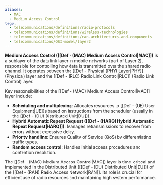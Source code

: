 ```yaml
---
aliases:
  - MAC
  - Medium Access Control
tags:
  - telecommunications/definitions/radio-protocols
  - telecommunications/definitions/wireless-technologies
  - telecommunications/definitions/ran-architectures-and-components
  - telecommunications/OSI-model/layer2
---
```


**Medium Access Control ([[Def - (MAC) Medium Access Control|MAC]])** is a sublayer of the data link layer in mobile networks (part of Layer 2), responsible for controlling how data is transmitted over the shared radio channel. It operates between the [[Def - Physical (PHY) Layer|PHY]] (Physical) layer and the [[Def - (RLC) Radio Link Control|RLC]] (Radio Link Control) layer.

Key responsibilities of the [[Def - (MAC) Medium Access Control|MAC]] layer include:
- **Scheduling and multiplexing**: Allocates resources to [[Def - (UE) User Equipment|UE]]s based on instructions from the scheduler (usually in the [[Def - (DU) Distributed Unit|DU]]).
- **Hybrid Automatic Repeat Request ([[Def - (HARQ) Hybrid Automatic Repeat Request|HARQ]])**: Manages retransmissions to recover from errors without excessive delay.
- **Priority handling**: Ensures Quality of Service (QoS) by differentiating traffic types.
- **Random access control**: Handles initial access procedures and contention resolution.

The [[Def - (MAC) Medium Access Control|MAC]] layer is time-critical and implemented in the Distributed Unit ([[Def - (DU) Distributed Unit|DU]]) of the [[Def - (RAN) Radio Access Network|RAN]]. Its role is crucial for efficient use of radio resources and maintaining high system performance.
